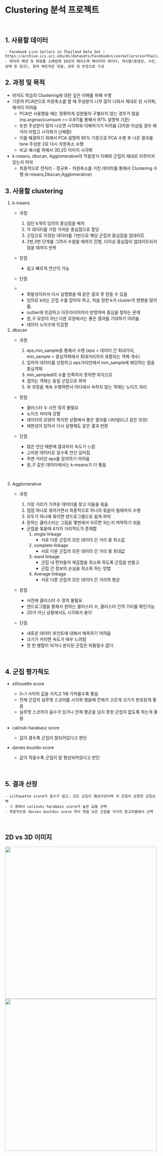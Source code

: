 # Clustering 분석 프로젝트
&nbsp;
## 1. 사용할 데이터
    - Facebook Live Sellers in Thailand Data Set : https://archive.ics.uci.edu/ml/datasets/Facebook+Live+Sellers+in+Thailand#
    - 태국의 패션 및 화장품 소매업체 10곳의 페이스북 페이지의 데이터, 게시물(동영상, 사진, 상태 및 링크), 참여 메트릭은 댓글, 공유 및 반응으로 구성
   
## 2. 과정 및 목적
  - 비지도 학습의 Clustering에 대한 깊은 이해를 위해 수행
 - 기존의 PCA만으로 차원축소를 할 때 주성분이 너무 많이 나와서 제대로 된 시각화, 해석이 어려움
    - PCA만 사용했을 때는 정확하게 성분들이 구별되지 않는 경우가 많음 (np.argmax(cumsum >= 0.97)를 통해서 97% 설명력 기준)
    - 또한 주성분이 많이 나오면 시각화와 이해하기가 어려움 (3차원 이상일 경우 해석이 어렵고 시각화가 난해함)
    - 이를 해결하기 위해서 PCA 설명력 95% 기준으로 PCA 수행 후 나온 결과를 tsne 주성분 2로 다시 차원축소 수행
    - 비교 예시를 위해서 3D,2D 이미지 시각화
 - k-means, dbscan, Agglomerative의 작동방식 이해와 군집이 제대로 이루어져 있는지 파악
    - 최종적으로 전처리 - 정규화 - 차원축소를 거친 데이터를 통해서 Clustering 수행 (k-means,Dbscan,Agglomerative)
&nbsp;
## 3. 사용할 clustering 
 1. k-means
    - 과정
        1. 일단 k개의 임의의 중심점을 배치
        2. 각 데이터를 가장 가까운 중심점으로 할당
        3. 군집으로 지정된 데이터를 기반으로 해당 군집의 중심점을 업데이트
        4. 2번,3번 단계를 그려서 수렴될 때까지 진행, 더이상 중심점이 업데이트되지 않을 때까지 반복
        
    - 장점
        - 쉽고 빠르게 연산이 가능
    - 단점
    - 
        - 휘발성이라서 다시 실행했을 때 같은 결과 못 얻을 수 있음
        - 임의로 k라는 군집 수를 잡아야 하고, 처음 정한 k가 cluster의 영향을 많이 줌.
        - outlier에 민감하고 아웃라이어까지 반영하며 중심을 정하는 문제
        - 원,구 모양이 아닌 다른 모양에서는 좋은 결과를 기대하기 어려움
        - 데이터 노이즈에 민감함
  &nbsp;
  2. dbscan
     - 과정
        1. eps,min_sample을 통해서 수행 (eps = 데이터 간 최대거리, min_sample = 중심객체에서 최대거리까지 포함되는 객체 개수)
        2. 임의의 데이터를 선정하고 eps거리안에서 min_sample에 해당하는 점을 중심객체
        3. min_sampled의 수를 만족하지 못하면 외각으로
        4. 겹치는 객체는 동일 군집으로 파악
        5. 위 과정을 계속 수행하면서 어디에서 속하지 않는 객체는 노이즈 처리
         
     - 장점
        - 클러스터 수 사전 정의 불필요
        - 노이츠 처리에 강함
        - 데이터의 모양이 특이한 상황에서 좋은 결과를 나타냄(U,Z 같은 모양)
        - 재현성이 있어서 다시 실행해도 같은 결과 반환
         
     - 단점
        - 많은 연산 때문에 결과처리 속도가 느림
        - 고차원 데이터로 갈수록 연산 길어짐
        - 주변 거리인 eps를 정의하기 어려움
        - 원,구 같은 데이터에서는 k-means가 더 좋음



&nbsp; 

   3. Agglomerative 
      - 과정
         1. 가장 거리가 가까운 데이터를 찾고 이들을 묶음
         2. 점점 하나로 묶어가면서 최종적으로 하나의 묶음이 될때까지 수행
         3. 모두가 하나에 묶이면 덴드로그램으로 쉽게 파악
         4. 원하는 클러스터는 그림을 몇번에서 자르면 되는지 파악하기 쉬움
          
          - 군집을 묶을때 4가지 거리척도가 존제함
             1. single linkage
                - 서로 다른 군집의 모든 데이터 간 거리 중 최소값
             2. complete linkage
                - 서로 다른 군집의 모든 데이터 간 거리 중 최대값
             3. ward linkage
                - 군집 내 편차들의 제곱합을 최소화 하도록 군집을 만들고
                - 군집 간 정보의 손실을 최소화 하는 방법
             4. Average linkage
                - 서로 다른 군집의 모든 데이터 간 거리의 평균
      - 장점
          - 사전에 클러스터 수 정의 불필요
          - 덴드로그램을 통해서 원하는 클러스터 수, 클러스터 간의 거리를 확인가능
          - 2D가 아닌 상황에서도 시각화가 용이
      - 단점
          - 새로운 데이터 포인트에 대해서 예측하기 어려움
          - 크기가 커지면 속도가 매우 느려짐
          - 한 번 병합이 되거나 분리된 군집은 되돌릴수 없다.


&nbsp;
## 4. 군집 평가척도

 - silhouette score
     - 0~1 사이의 값을 가지고 1에 가까울수록 좋음
     - 전체 군집의 실루엣 스코어를 시각화 했을때 전체가 고르게 크기가 분포된게 좋음
     - 실루엣 스코어가 음수가 있거나 전체 평균을 넘지 못한 군집이 없도록 하는게 좋음

 - calinski harabasz score
     - 값이 클수록 군집이 잘되어있다고 판단
     
 - davies bouldin score
     - 값이 작을수록 군집이 잘 형성되어있다고 판단
     
     
&nbsp;
## 5. 결과 산정
    - silhouette score가 음수가 없고, 모든 군집이 평균이상이며 각 군집이 균등한 군집선택
    - 그 중에서 calinski harabasz score가 높은 값을 선택
    - 최종적으로 davies bouldin score 까지 제일 낮은 군집을 각각의 알고리즘에서 선택

    
&nbsp;
## 2D vs 3D 이미지


<img src='http://drive.google.com/uc?export=view&id=18jCJtVeybybFd3eNkOVm2UatzVbAg1UJ' width="500">
<img src='http://drive.google.com/uc?export=view&id=13A3VT-ZW18Al5fgXpSn5kNkCVJoWaHg_' width="500">
